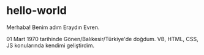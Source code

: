 # hello-world

Merhaba! Benim adım Eraydın Evren.

01 Mart 1970 tarihinde Gönen/Balıkesir/Türkiye'de doğdum.
VB, HTML, CSS, JS konularında kendimi geliştirdim.
